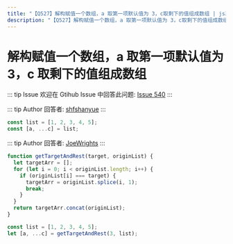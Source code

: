 ```yaml
---
title: "【Q527】解构赋值一个数组，a 取第一项默认值为 3，c取剩下的值组成数组 | js高频面试题"
description: "【Q527】解构赋值一个数组，a 取第一项默认值为 3，c取剩下的值组成数组 字节跳动面试题、阿里腾讯面试题、美团小米面试题。"
---
```


# 解构赋值一个数组，a 取第一项默认值为 3，c 取剩下的值组成数组

::: tip Issue
欢迎在 Gtihub Issue 中回答此问题: [Issue 540](https://github.com/shfshanyue/Daily-Question/issues/540)
:::

::: tip Author
回答者: [shfshanyue](https://github.com/shfshanyue)
:::

```js
const list = [1, 2, 3, 4, 5];
const [a, ...c] = list;
```

::: tip Author
回答者: [JoeWrights](https://github.com/JoeWrights)
:::

```javascript
function getTargetAndRest(target, originList) {
  let targetArr = [];
  for (let i = 0; i < originList.length; i++) {
    if (originList[i] === target) {
      targetArr = originList.splice(i, 1);
      break;
    }
  }
  return targetArr.concat(originList);
}

const list = [1, 2, 3, 4, 5];
let [a, ...c] = getTargetAndRest(3, list);
```
